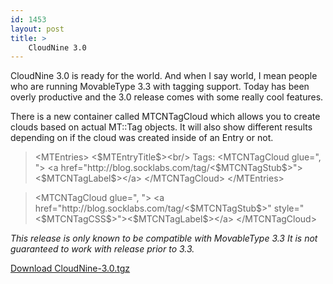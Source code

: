 ```yaml
---
id: 1453
layout: post
title: >
    CloudNine 3.0
---
```


CloudNine 3.0 is ready for the world. And when I say world, I mean people who are running MovableType 3.3 with tagging support. Today has been overly productive and the 3.0 release comes with some really cool features.

There is a new container called MTCNTagCloud which allows you to create clouds based on actual MT::Tag objects. It will also show different results depending on if the cloud was created inside of an Entry or not.

<blockquote>
&lt;MTEntries>
&lt;$MTEntryTitle$>&lt;br/>
Tags: &lt;MTCNTagCloud glue=", ">
&lt;a href="http://blog.socklabs.com/tag/&lt;$MTCNTagStub$>">&lt;$MTCNTagLabel$>&lt;/a>
&lt;/MTCNTagCloud>
&lt;/MTEntries>
</blockquote>

<blockquote>
&lt;MTCNTagCloud glue=", ">
&lt;a href="http://blog.socklabs.com/tag/&lt;$MTCNTagStub$>" style="&lt;$MTCNTagCSS$>">&lt;$MTCNTagLabel$>&lt;/a>
&lt;/MTCNTagCloud>
</blockquote>

<em>This release is only known to be compatible with MovableType 3.3 It is not guaranteed to work with release prior to 3.3.</b></em>

<a href="http://blog.socklabs.com/wp-content/CloudNine-3.0.tgz">Download CloudNine-3.0.tgz</a>
